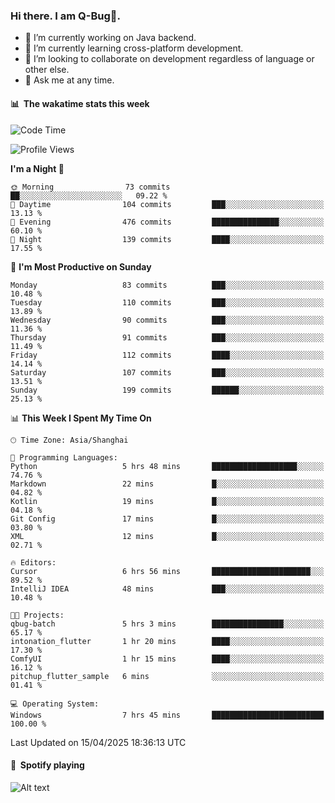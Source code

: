 ### Hi there. I am Q-Bug🐞.

- 🔭 I’m currently working on Java backend.
- 🌱 I’m currently learning cross-platform development.
- 👯 I’m looking to collaborate on development regardless of language or other else.
- 💬 Ask me at any time.

#### 📊 &nbsp;**The wakatime stats this week**  
<!--START_SECTION:waka-->
![Code Time](http://img.shields.io/badge/Code%20Time-313%20hrs%2021%20mins-blue)

![Profile Views](http://img.shields.io/badge/Profile%20Views-0-blue)

**I'm a Night 🦉** 

```text
🌞 Morning                73 commits          ██░░░░░░░░░░░░░░░░░░░░░░░   09.22 % 
🌆 Daytime                104 commits         ███░░░░░░░░░░░░░░░░░░░░░░   13.13 % 
🌃 Evening                476 commits         ███████████████░░░░░░░░░░   60.10 % 
🌙 Night                  139 commits         ████░░░░░░░░░░░░░░░░░░░░░   17.55 % 
```
📅 **I'm Most Productive on Sunday** 

```text
Monday                   83 commits          ███░░░░░░░░░░░░░░░░░░░░░░   10.48 % 
Tuesday                  110 commits         ███░░░░░░░░░░░░░░░░░░░░░░   13.89 % 
Wednesday                90 commits          ███░░░░░░░░░░░░░░░░░░░░░░   11.36 % 
Thursday                 91 commits          ███░░░░░░░░░░░░░░░░░░░░░░   11.49 % 
Friday                   112 commits         ████░░░░░░░░░░░░░░░░░░░░░   14.14 % 
Saturday                 107 commits         ███░░░░░░░░░░░░░░░░░░░░░░   13.51 % 
Sunday                   199 commits         ██████░░░░░░░░░░░░░░░░░░░   25.13 % 
```


📊 **This Week I Spent My Time On** 

```text
🕑︎ Time Zone: Asia/Shanghai

💬 Programming Languages: 
Python                   5 hrs 48 mins       ███████████████████░░░░░░   74.76 % 
Markdown                 22 mins             █░░░░░░░░░░░░░░░░░░░░░░░░   04.82 % 
Kotlin                   19 mins             █░░░░░░░░░░░░░░░░░░░░░░░░   04.18 % 
Git Config               17 mins             █░░░░░░░░░░░░░░░░░░░░░░░░   03.80 % 
XML                      12 mins             █░░░░░░░░░░░░░░░░░░░░░░░░   02.71 % 

🔥 Editors: 
Cursor                   6 hrs 56 mins       ██████████████████████░░░   89.52 % 
IntelliJ IDEA            48 mins             ███░░░░░░░░░░░░░░░░░░░░░░   10.48 % 

🐱‍💻 Projects: 
qbug-batch               5 hrs 3 mins        ████████████████░░░░░░░░░   65.17 % 
intonation_flutter       1 hr 20 mins        ████░░░░░░░░░░░░░░░░░░░░░   17.30 % 
ComfyUI                  1 hr 15 mins        ████░░░░░░░░░░░░░░░░░░░░░   16.12 % 
pitchup_flutter_sample   6 mins              ░░░░░░░░░░░░░░░░░░░░░░░░░   01.41 % 

💻 Operating System: 
Windows                  7 hrs 45 mins       █████████████████████████   100.00 % 
```


 Last Updated on 15/04/2025 18:36:13 UTC
<!--END_SECTION:waka-->

#### 🎵 &nbsp;**Spotify playing**  
![Alt text](https://spotify-recently-played-readme.vercel.app/api?user=e5y1o4x7kdt9kf2blu4wvmb4s&unique={true|1|on|yes})
